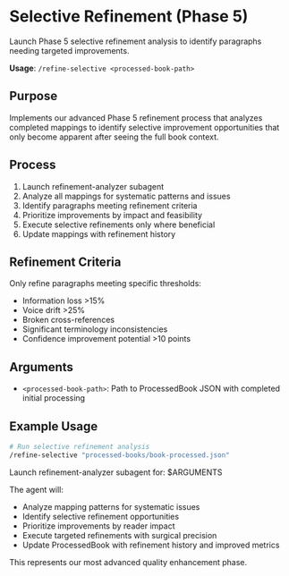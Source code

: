 # Selective Refinement (Phase 5)

Launch Phase 5 selective refinement analysis to identify paragraphs needing targeted improvements.

**Usage**: `/refine-selective <processed-book-path>`

## Purpose

Implements our advanced Phase 5 refinement process that analyzes completed mappings to identify selective improvement opportunities that only become apparent after seeing the full book context.

## Process

1. Launch refinement-analyzer subagent
2. Analyze all mappings for systematic patterns and issues
3. Identify paragraphs meeting refinement criteria
4. Prioritize improvements by impact and feasibility
5. Execute selective refinements only where beneficial
6. Update mappings with refinement history

## Refinement Criteria

Only refine paragraphs meeting specific thresholds:
- Information loss >15%
- Voice drift >25% 
- Broken cross-references
- Significant terminology inconsistencies
- Confidence improvement potential >10 points

## Arguments

- `<processed-book-path>`: Path to ProcessedBook JSON with completed initial processing

## Example Usage

```bash
# Run selective refinement analysis
/refine-selective "processed-books/book-processed.json"
```

Launch refinement-analyzer subagent for: $ARGUMENTS

The agent will:
- Analyze mapping patterns for systematic issues
- Identify selective refinement opportunities  
- Prioritize improvements by reader impact
- Execute targeted refinements with surgical precision
- Update ProcessedBook with refinement history and improved metrics

This represents our most advanced quality enhancement phase.